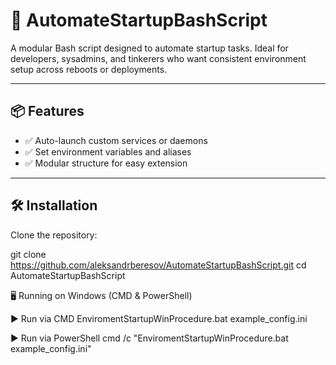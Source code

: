 # 🚀 AutomateStartupBashScript

A modular Bash script designed to automate startup tasks. 
Ideal for developers, sysadmins, and tinkerers who want consistent environment setup across reboots or deployments.

---

## 📦 Features

- ✅ Auto-launch custom services or daemons
- ✅ Set environment variables and aliases
- ✅ Modular structure for easy extension

---

## 🛠️ Installation

Clone the repository:

git clone https://github.com/aleksandrberesov/AutomateStartupBashScript.git
cd AutomateStartupBashScript

🖥️ Running on Windows (CMD & PowerShell)

▶️ Run via CMD
EnviromentStartupWinProcedure.bat example_config.ini

▶️ Run via PowerShell
cmd /c "EnviromentStartupWinProcedure.bat example_config.ini"
